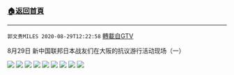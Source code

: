 ﻿###  [:house:返回首頁](https://github.com/ourhimalayas/txt)
---

`郭文贵MILES 2020-08-29T12:22:58` [轉載自GTV](https://gtv.org/web/#/UserInfo/5e596957357cc612d35a8044)

8月29日 新中国联邦日本战友们在大阪的抗议游行活动现场（一）

![](https://filegroup.gtv.org/cdn-cgi/image/width=600/https://filegroup.gtv.org/group3/default/20200829/12/22/0/8339e401b6341c7147d927436eae31f2.jpeg)
![](https://filegroup.gtv.org/cdn-cgi/image/width=600/https://filegroup.gtv.org/group3/default/20200829/12/22/0/37d16554ce72c82e4fcacbca5fb0c213.jpeg)
![](https://filegroup.gtv.org/cdn-cgi/image/width=600/https://filegroup.gtv.org/group3/default/20200829/12/22/0/4ed51f980424e16dccf7bee0bc371a2d.jpeg)
![](https://filegroup.gtv.org/cdn-cgi/image/width=600/https://filegroup.gtv.org/group3/default/20200829/12/22/0/af5c64a5ed4b6ce40966e2f5cd6fb7c5.jpeg)
![](https://filegroup.gtv.org/cdn-cgi/image/width=600/https://filegroup.gtv.org/group3/default/20200829/12/22/0/a3d44b58c8b53db1b86070d85738a372.jpeg)
![](https://filegroup.gtv.org/cdn-cgi/image/width=600/https://filegroup.gtv.org/group3/default/20200829/12/22/0/e91b400fd822f886718ccdb5c9b9e839.jpeg)
![](https://filegroup.gtv.org/cdn-cgi/image/width=600/https://filegroup.gtv.org/group3/default/20200829/12/22/0/0692af6518d3a8642c5490f5e2a91fff.jpeg)
![](https://filegroup.gtv.org/cdn-cgi/image/width=600/https://filegroup.gtv.org/group3/default/20200829/12/22/0/f8770e5111b5336861b2de2edeee399b.jpeg)
![](https://filegroup.gtv.org/cdn-cgi/image/width=600/https://filegroup.gtv.org/group3/default/20200829/12/22/0/b823896d71b0355a388075fcdf6a85c2.jpeg)
